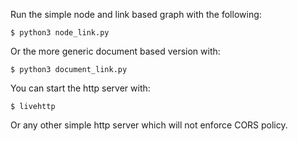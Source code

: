 
Run the simple node and link based graph with the following:

```shell
$ python3 node_link.py
```

Or the more generic document based version with:

```shell
$ python3 document_link.py
```

You can start the http server with:

```shell
$ livehttp
```

Or any other simple http server which will not enforce CORS policy.
